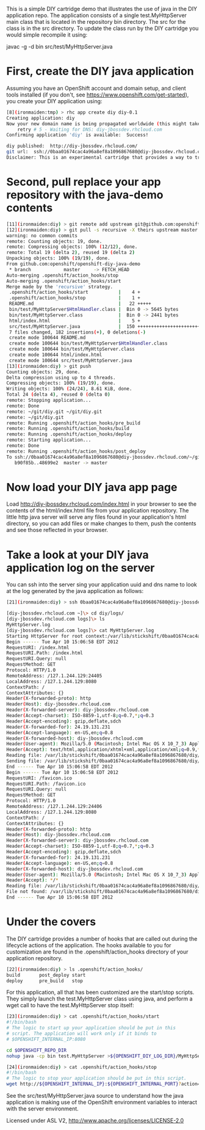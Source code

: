 This is a simple DIY cartridge demo that illustrates the use of java in the
DIY application repo. The application consists of a single test.MyHttpServer main class that is located in the repository bin directory. The src for the class is in the src directory. To update the class run by the DIY cartridge you would simple recompile it using:

javac -g -d bin src/test/MyHttpServer.java

# First, create the DIY java application
Assuming you have an OpenShift account and domain setup, and client tools installed (if you don't, see https://www.openshift.com/get-started), you create your DIY application using:

```bash
[8](ironmaiden:tmp) > rhc app create diy diy-0.1
Creating application: diy
Now your new domain name is being propagated worldwide (this might take a minute)...
    retry # 5 - Waiting for DNS: diy-jbossdev.rhcloud.com
Confirming application 'diy' is available:  Success!

diy published:  http://diy-jbossdev.rhcloud.com/
git url:  ssh://0baa01674cac4a96a8ef8a1096867680@diy-jbossdev.rhcloud.com/~/git/diy.git/
Disclaimer: This is an experimental cartridge that provides a way to try unsupported languages, frameworks, and middleware on OpenShift.
```

# Second, pull replace your app repository with the java-demo contents
```bash
[11](ironmaiden:diy) > git remote add upstream git@github.com:openshift-quickstart/openshift-diy-java-demo.git
[12](ironmaiden:diy) > git pull -s recursive -X theirs upstream master
warning: no common commits
remote: Counting objects: 19, done.
remote: Compressing objects: 100% (12/12), done.
remote: Total 19 (delta 2), reused 19 (delta 2)
Unpacking objects: 100% (19/19), done.
From github.com:openshift/openshift-diy-java-demo
 * branch            master     -> FETCH_HEAD
Auto-merging .openshift/action_hooks/stop
Auto-merging .openshift/action_hooks/start
Merge made by the 'recursive' strategy.
 .openshift/action_hooks/start           |    4 +
 .openshift/action_hooks/stop            |    1 +
 README.md                               |   22 +++++
 bin/test/MyHttpServer$HtmlHandler.class |  Bin 0 -> 5645 bytes
 bin/test/MyHttpServer.class             |  Bin 0 -> 2441 bytes
 html/index.html                         |    5 +
 src/test/MyHttpServer.java              |  150 +++++++++++++++++++++++++++++++
 7 files changed, 182 insertions(+), 0 deletions(-)
 create mode 100644 README.md
 create mode 100644 bin/test/MyHttpServer$HtmlHandler.class
 create mode 100644 bin/test/MyHttpServer.class
 create mode 100644 html/index.html
 create mode 100644 src/test/MyHttpServer.java
[13](ironmaiden:diy) > git push
Counting objects: 29, done.
Delta compression using up to 4 threads.
Compressing objects: 100% (19/19), done.
Writing objects: 100% (24/24), 8.61 KiB, done.
Total 24 (delta 4), reused 0 (delta 0)
remote: Stopping application...
remote: Done
remote: ~/git/diy.git ~/git/diy.git
remote: ~/git/diy.git
remote: Running .openshift/action_hooks/pre_build
remote: Running .openshift/action_hooks/build
remote: Running .openshift/action_hooks/deploy
remote: Starting application...
remote: Done
remote: Running .openshift/action_hooks/post_deploy
To ssh://0baa01674cac4a96a8ef8a1096867680@diy-jbossdev.rhcloud.com/~/git/diy.git/
   b90f85b..48699e2  master -> master
```

# Now load your DIY java app page
Load http://diy-jbossdev.rhcloud.com/index.html in your browser to see the contents of the html/index.html file from your application repository. The little http java server will serve any files found in your application's html directory, so you can add files or make changes to them, push the contents and see those reflected in your browser.

# Take a look at your DIY java application log on the server
You can ssh into the server sing your application uuid and dns name to look at the log generated by the java application as follows:

```bash
[21](ironmaiden:diy) > ssh 0baa01674cac4a96a8ef8a1096867680@diy-jbossdev.rhcloud.com

[diy-jbossdev.rhcloud.com ~]\> cd diy/logs/
[diy-jbossdev.rhcloud.com logs]\> ls
MyHttpServer.log
[diy-jbossdev.rhcloud.com logs]\> cat MyHttpServer.log 
Starting HttpServer for root context:/var/lib/stickshift/0baa01674cac4a96a8ef8a1096867680/diy/runtime/repo/html
Begin ------ Tue Apr 10 15:06:58 EDT 2012
RequestURI: /index.html
RequestURI.Path: /index.html
RequestURI.Query: null
RequestMethod: GET
Protocol: HTTP/1.0
RemoteAddress: /127.1.244.129:24405
LocalAddress: /127.1.244.129:8080
ContextPath: /
ContextAttributes: {}
Header(X-forwarded-proto): http
Header(Host): diy-jbossdev.rhcloud.com
Header(X-forwarded-server): diy-jbossdev.rhcloud.com
Header(Accept-charset): ISO-8859-1,utf-8;q=0.7,*;q=0.3
Header(Accept-encoding): gzip,deflate,sdch
Header(X-forwarded-for): 24.19.131.231
Header(Accept-language): en-US,en;q=0.8
Header(X-forwarded-host): diy-jbossdev.rhcloud.com
Header(User-agent): Mozilla/5.0 (Macintosh; Intel Mac OS X 10_7_3) AppleWebKit/535.19 (KHTML, like Gecko) Chrome/18.0.1025.151 Safari/535.19
Header(Accept): text/html,application/xhtml+xml,application/xml;q=0.9,*/*;q=0.8
Reading file: /var/lib/stickshift/0baa01674cac4a96a8ef8a1096867680/diy/repo/html/index.html
Sending file: /var/lib/stickshift/0baa01674cac4a96a8ef8a1096867680/diy/runtime/repo/html/index.html,56
End ------ Tue Apr 10 15:06:58 EDT 2012
Begin ------ Tue Apr 10 15:06:58 EDT 2012
RequestURI: /favicon.ico
RequestURI.Path: /favicon.ico
RequestURI.Query: null
RequestMethod: GET
Protocol: HTTP/1.0
RemoteAddress: /127.1.244.129:24406
LocalAddress: /127.1.244.129:8080
ContextPath: /
ContextAttributes: {}
Header(X-forwarded-proto): http
Header(Host): diy-jbossdev.rhcloud.com
Header(X-forwarded-server): diy-jbossdev.rhcloud.com
Header(Accept-charset): ISO-8859-1,utf-8;q=0.7,*;q=0.3
Header(Accept-encoding): gzip,deflate,sdch
Header(X-forwarded-for): 24.19.131.231
Header(Accept-language): en-US,en;q=0.8
Header(X-forwarded-host): diy-jbossdev.rhcloud.com
Header(User-agent): Mozilla/5.0 (Macintosh; Intel Mac OS X 10_7_3) AppleWebKit/535.19 (KHTML, like Gecko) Chrome/18.0.1025.151 Safari/535.19
Header(Accept): */*
Reading file: /var/lib/stickshift/0baa01674cac4a96a8ef8a1096867680/diy/repo/html/favicon.ico
File not found: /var/lib/stickshift/0baa01674cac4a96a8ef8a1096867680/diy/runtime/repo/html/favicon.ico
End ------ Tue Apr 10 15:06:58 EDT 2012
```

# Under the covers
The DIY cartridge provides a number of hooks that are called out during the lifecycle actions of the application. The hooks available to you for customization are found in the .openshift/action_hooks directory of your application repository. 

```bash
[22](ironmaiden:diy) > ls .openshift/action_hooks/
build		post_deploy	start
deploy		pre_build	stop
```

For this application, all that has been customized are the start/stop scripts. They simply launch the test.MyHttpServer class using java, and perform a wget call to have the test.MyHttpServer stop itself:

```bash
[23](ironmaiden:diy) > cat .openshift/action_hooks/start 
#!/bin/bash
# The logic to start up your application should be put in this
# script. The application will work only if it binds to
# $OPENSHIFT_INTERNAL_IP:8080

cd $OPENSHIFT_REPO_DIR
nohup java -cp bin test.MyHttpServer >${OPENSHIFT_DIY_LOG_DIR}/MyHttpServer.log 2>&1 &

[24](ironmaiden:diy) > cat .openshift/action_hooks/stop
#!/bin/bash
# The logic to stop your application should be put in this script.
wget http://${OPENSHIFT_INTERNAL_IP}:${OPENSHIFT_INTERNAL_PORT}?action=stop
```

See the src/test/MyHttpServer.java source to understand how the java application is making use of the OpenShift environment variables to interact with the server environment.

Licensed under ASL V2, http://www.apache.org/licenses/LICENSE-2.0
